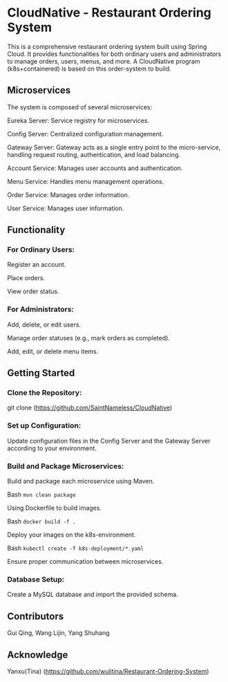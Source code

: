 # CloudNative - Restaurant Ordering System
This is a comprehensive restaurant ordering system built using Spring Cloud. It provides functionalities for both ordinary users and administrators to manage orders, users, menus, and more. A CloudNative program (k8s+containered) is based on this order-system to build.

## Microservices
The system is composed of several microservices:


Eureka Server: Service registry for microservices.

Config Server: Centralized configuration management.

Gateway Server: Gateway acts as a single entry point to the micro-service, handling request routing, authentication, and load balancing.

Account Service: Manages user accounts and authentication.

Menu Service: Handles menu management operations.

Order Service: Manages order information.

User Service: Manages user information.


## Functionality
### For Ordinary Users:
Register an account.

Place orders.

View order status.

### For Administrators:
Add, delete, or edit users.

Manage order statuses (e.g., mark orders as completed).

Add, edit, or delete menu items.

## Getting Started
### Clone the Repository:
git clone (https://github.com/SaintNameless/CloudNative)
### Set up Configuration:
Update configuration files in the Config Server and the Gateway Server according to your environment.
### Build and Package Microservices:
Build and package each microservice using Maven.

Bash
`mvn clean package`

Using Dockerfile to build images.

Bash
`docker build -f .`


Deploy your images on the k8s-environment.

Bash
`kubectl create -f k8s-deployment/*.yaml`

Ensure proper communication between microservices.

### Database Setup:
Create a MySQL database and import the provided schema.


## Contributors
Gui Qing, Wang Lijin, Yang Shuhang

## Acknowledge
Yanxu(Tina) (https://github.com/wulitina/Restaurant-Ordering-System)
